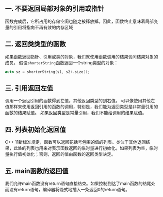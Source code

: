 ## 一. 不要返回局部对象的引用或指针
函数完成后，它所占用的存储空间也随之被释放掉。因此，函数终止意味着局部变量的引用将指向不再有效的内存区域

## 二. 返回类类型的函数
如果函数返回指针、引用或类的对象，我们就使用函数调用的结果访问结果对象的成员。
假设`shorterString`函数返回一个string类型的对象：
```c++
auto sz = shorterString(s1, s2).size();
```

## 三. 引用返回左值
调用一个返回引用的函数得到左值，其他返回类型的到右值。
可以像使用其他左值那样来使用返回引用的函数的调用，特别是，我们能为返回类型是非常量引用的函数的结果赋值。
如果返回类型是常量引用，我们不能给调用的结果赋值。

## 四. 列表初始化返回值
C++ 11新标准规定，函数可以返回花括号包围的值的列表。类似于其他返回结果，此处的列表也用来对表示函数返回的临时量进行初始化。如果列表为空，临时量执行值初始化；否则，返回的值由函数的返回类型决定。

## 五. main函数的返回值
我们允许main函数没有return语句直接结束。如果控制到达了main函数的结尾处而没有return语句，编译器将隐式地插入一条返回0的return语句。